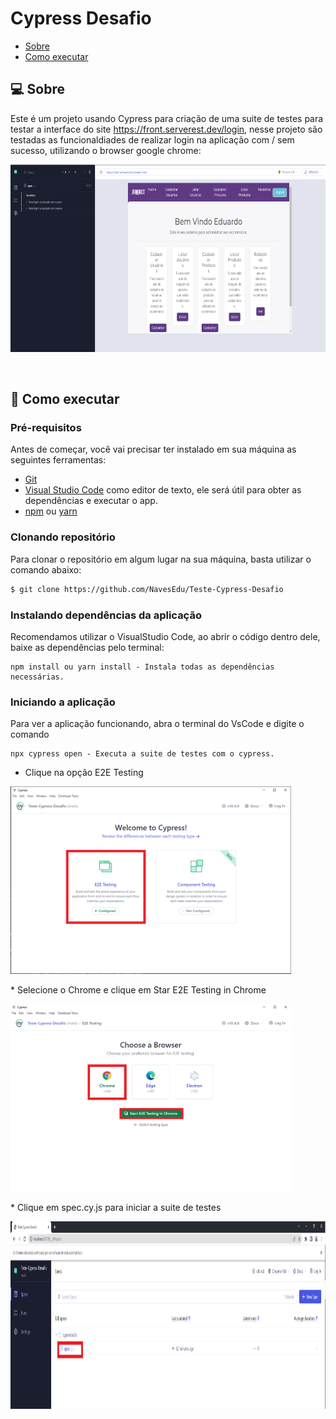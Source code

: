 # Cypress Desafio

- [Sobre](#-sobre)
- [Como executar](#-como-executar)


## 💻 Sobre

Este é um projeto usando Cypress para criação de uma suite de testes para testar a interface do site https://front.serverest.dev/login, nesse projeto são testadas as funcionaldiades de realizar login na aplicação com / sem sucesso, utilizando o browser google chrome:
</p>
<p aligng="center">
  <img width"450" height="300" src="to_ReadME/readme4.png">
</p>
<br/>

## 🚀 Como executar

### Pré-requisitos

Antes de começar, você vai precisar ter instalado em sua máquina as seguintes ferramentas:

* [Git](https://git-scm.com/)
* [Visual Studio Code](https://code.visualstudio.com/) como editor de texto, ele será útil para obter as dependências e executar o app.
* [npm](https://www.npmjs.com/package/npm) ou [yarn](https://classic.yarnpkg.com/lang/en/docs/install/#windows-stable)

### Clonando repositório

Para clonar o repositório em algum lugar na sua máquina, basta utilizar o comando abaixo:
```bash
$ git clone https://github.com/NavesEdu/Teste-Cypress-Desafio
```

### Instalando dependências da aplicação
Recomendamos utilizar o VisualStudio Code, ao abrir o código dentro dele, baixe as dependências pelo terminal:
```
npm install ou yarn install - Instala todas as dependências necessárias.
```

### Iniciando a aplicação
Para ver a aplicação funcionando, abra o terminal do VsCode e digite o comando
```
npx cypress open - Executa a suite de testes com o cypress.
```
* Clique na opção E2E Testing 
</p>
<p aligng="center">
  <img width"450" height="300" src="to_ReadME/readme1.png">
</p>
* Selecione o Chrome e clique em Star E2E Testing in Chrome
</p>
<p aligng="center">
  <img width"450" height="300" src="to_ReadME/readme2.png">
</p>
* Clique em spec.cy.js para iniciar a suite de testes
</p>
<p aligng="center">
  <img width"450" height="300" src="to_ReadME/readme3.png">
</p>

